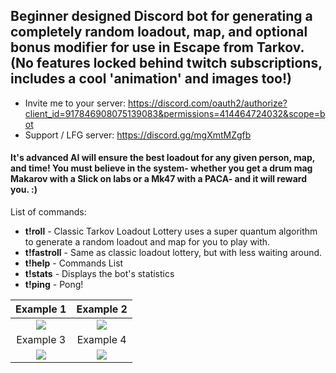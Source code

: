 ## Beginner designed Discord bot for generating a completely random loadout, map, and optional bonus modifier for use in Escape from Tarkov. (No features locked behind twitch subscriptions, includes a cool 'animation' and images too!)

- Invite me to your server: https://discord.com/oauth2/authorize?client_id=917846908075139083&permissions=414464724032&scope=bot
- Support / LFG server: https://discord.gg/mgXmtMZgfb

#### It's advanced AI will ensure the best loadout for any given person, map, and time! You must believe in the system- whether you get a drum mag Makarov with a Slick on labs or a Mk47 with a PACA- and it will reward you. :)

List of commands: 
- **t!roll** - Classic Tarkov Loadout Lottery uses a super quantum algorithm to generate a random loadout and map for you to play with.
- **t!fastroll** - Same as classic loadout lottery, but with less waiting around.
- **t!help** - Commands List
- **t!stats** - Displays the bot's statistics
- **t!ping** - Pong!

Example 1                             |  Example 2
:------------------------------------:|:------------------------------------:
![](https://i.imgur.com/SMAeIKt.png)  |  ![](https://i.imgur.com/0FAye6t.pngg)
Example 3                             |  Example 4
![](https://i.imgur.com/DgPfPfF.png)  |  ![](https://i.imgur.com/TXThfe1.png)
